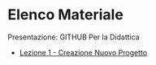 # Elenco Materiale
Presentazione: GITHUB Per la Didattica
* [Lezione 1 - Creazione Nuovo Progetto](https://youtu.be/47bZxjEwE_c)
